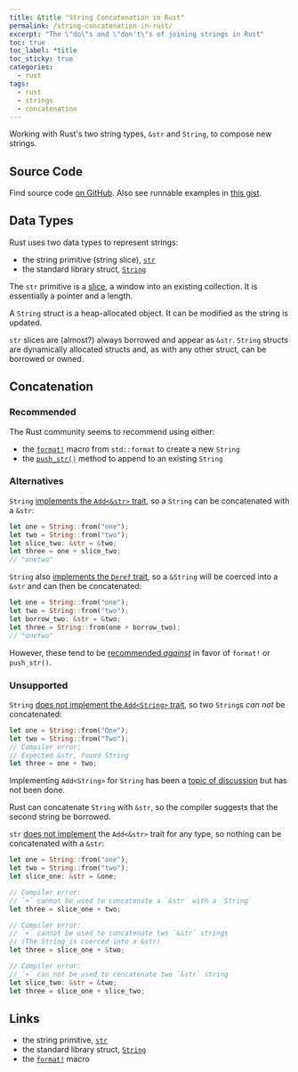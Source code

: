 ```yaml
---
title: &title "String Concatenation in Rust"
permalink: /string-concatenation-in-rust/
excerpt: "The \"do\"s and \"don't\"s of joining strings in Rust"
toc: true
toc_label: *title
toc_sticky: true
categories:
  - rust
tags:
  - rust
  - strings
  - concatenation
---
```


Working with Rust's two string types, `&str` and `String`, to compose new strings.


## Source Code

Find source code [on GitHub]().
Also see runnable examples in [this gist](https://gist.github.com/KevinWMatthews/95a02f466f64424957c154008eb2922e).


## Data Types

Rust uses two data types to represent strings:

  * the string primitive (string slice), [`str`](https://doc.rust-lang.org/std/primitive.slice.html)
  * the standard library struct, [`String`](https://doc.rust-lang.org/std/string/struct.String.html
)

The `str` primitive is a [slice](https://doc.rust-lang.org/std/slice/index.html), a window into an existing collection. It is essentially a pointer and a length.

A `String` struct is a heap-allocated object. It can be modified as the string is updated.

`str` slices are (almost?) always borrowed and appear as `&str`.
`String` structs are dynamically allocated structs and, as with any other struct, can be borrowed or owned.


## Concatenation

### Recommended

The Rust community seems to recommend using either:

  * the [`format!`](https://doc.rust-lang.org/std/macro.format.html) macro from `std::format` to create a new `String`
  * the [`push_str()`](https://doc.rust-lang.org/std/string/struct.String.html#method.push_str) method to append to an existing `String`


### Alternatives

`String` [implements the `Add<&str>` trait](https://doc.rust-lang.org/std/string/struct.String.html#impl-Add%3C%26%27_%20str%3E), so a `String` can be concatenated with a `&str`:

```rust
let one = String::from("one");
let two = String::from("two");
let slice_two: &str = &two;
let three = one + slice_two;
// "onetwo"
```

`String` also [implements the `Deref` trait](https://doc.rust-lang.org/std/string/struct.String.html#impl-Deref), so a `&String` will be coerced into a `&str` and can then be concatenated:

```rust
let one = String::from("one");
let two = String::from("two");
let borrow_two: &str = &two;
let three = String::from(one + borrow_two);
// "onetwo"
```

However, these tend to be [recommended *against*](#recommended) in favor of `format!` or `push_str()`.


### Unsupported

`String` [does not implement the `Add<String>` trait](https://doc.rust-lang.org/std/string/struct.String.html#implementations), so two `String`s *can not* be concatenated:

```rust
let one = String::from("One");
let two = String::from("Two");
// Compiler error:
// Expected &str, found String
let three = one + two;
```

Implementing `Add<String>` for `String` has been a [topic of discussion](https://internals.rust-lang.org/t/implement-add-for-string-string/4088)
but has not been done.

Rust can concatenate `String` with `&str`, so the compiler suggests that the second string be borrowed.

`str` [does not implement](https://doc.rust-lang.org/std/primitive.str.html#implementations) the `Add<&str>` trait for any type, so nothing can be concatenated with a `&str`:

```rust
let one = String::from("one");
let two = String::from("two");
let slice_one: &str = &one;

// Compiler error:
// `+` cannot be used to concatenate a `&str` with a `String`
let three = slice_one + two;

// Compiler error:
// `+` cannot be used to concatenate two `&str` strings
// (The String is coerced into a &str)
let three = slice_one + &two;

// Compiler error:
// `+` can not be used to concatenate two `&str` string
let slice_two: &str = &two;
let three = slice_one + slice_two;
```

## Links

  * the string primitive, [`str`](https://doc.rust-lang.org/std/primitive.slice.html)
  * the standard library struct, [`String`](https://doc.rust-lang.org/std/string/struct.String.html)
  * the [`format!`](https://doc.rust-lang.org/std/macro.format.html) macro
